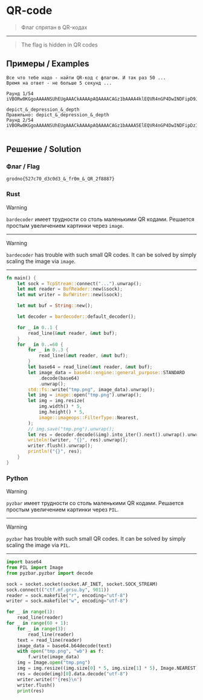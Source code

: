 # QR-code

> Флаг спрятан в QR-кодах

---

> The flag is hidden in QR codes

## Примеры / Examples

```plain
Все что тебе надо - найти QR-код с флагом. И так раз 50 ...
Время на ответ - не больше 5 секунд ...

Раунд 1/54
iVBORw0KGgoAAAANSUhEUgAAACkAAAApAQAAAACAGz1bAAAA4klEQVR4nGP4DwINDFipD9JGc9gbGL7furv2ewPDl+j6r+JAKoorFEQFT3UVB8kp5ALlPoiGhgBV/v9Ufh2o78+hoyvrgdSTWt7tDQy/OI68PQ6U2ylUbA7UcGGx9XOghvdCwvMbGP6F5JgBVX4tXTkHqOSL7y9F+waGzzmp7uoglXt++jcw/E6yjCsHKjlmYXK/geHTQw3z6Q0Mf3m/P1vewPBzS8Q9oIbvs/0vlINs38buDjRa5MLSeKDg3U3PQe6M++CQDqRCprbNB7la0RfowO83/7NcB/nPJ6Meh98hFABQ4p39XBxi8wAAAABJRU5ErkJggg==

depict_&_depression_&_depth
Правильно: depict_&_depression_&_depth
Раунд 2/54
iVBORw0KGgoAAAANSUhEUgAAACkAAAApAQAAAACAGz1bAAAA5ElEQVR4nGP4DwINDFipDzIub9gbGL7fM8r93sDwJYo9VBxIxce1gqggd1Yg9f2G2Fqg3AfR0BCgyv9f6r4D9f05oqNZ38Dw49tL3fVA3oGix+4NDF8V95eqNzB8lnho/L6B4dvCiZf3A5Ucu3nLHmjK61CZ80Dtfr9OAPX9+5ipot/A8DuS62Z6A8MnVb9jQMHvoUZTrwOt3WVpDjLT6/hhoJm/k9XrgGZ+lXxtkA/U/t1jO1DlB4Hjqv4gl9k9BzrpS4zlAX4gFfhj3nwgFc6aCHTg9ztLTcKBKmWTNXD5HUIBAMXOmuRTozrTAAAAAElFTkSuQmCC


```

## Решение / Solution

### Флаг / Flag

```plain
grodno{527c70_d3c0d3_&_fr0m_&_QR_2f8887}
```

### Rust

> [!WARNING]
> `bardecoder` имеет трудности со столь маленькими QR кодами. Решается простым увеличением картинки
> через `image`.

---

> [!WARNING]
> `bardecoder` has trouble with such small QR codes. It can be solved by simply scaling the image
> via `image`.

---

```rust
fn main() {
    let sock = TcpStream::connect("...").unwrap();
    let mut reader = BufReader::new(&sock);
    let mut writer = BufWriter::new(&sock);

    let mut buf = String::new();

    let decoder = bardecoder::default_decoder();

    for _ in 0..1 {
        read_line(&mut reader, &mut buf);
    }
    for _ in 0..=60 {
        for _ in 0..3 {
            read_line(&mut reader, &mut buf);
        }
        let base64 = read_line(&mut reader, &mut buf);
        let image_data = base64::engine::general_purpose::STANDARD
            .decode(base64)
            .unwrap();
        std::fs::write("tmp.png", image_data).unwrap();
        let img = image::open("tmp.png").unwrap();
        let img = img.resize(
            img.width() * 5,
            img.height() * 5,
            image::imageops::FilterType::Nearest,
        );
        // img.save("tmp.png").unwrap();
        let res = decoder.decode(&img).into_iter().next().unwrap().unwrap();
        writeln!(writer, "{}", res).unwrap();
        writer.flush().unwrap();
        println!("{}", res);
    }
}
```

### Python

> [!WARNING]
> `pyzbar` имеет трудности со столь маленькими QR кодами. Решается простым увеличением картинки
> через `PIL`.

---

> [!WARNING]
> `pyzbar` has trouble with such small QR codes. It can be solved by simply scaling the image via
> `PIL`.

---

```python
import base64
from PIL import Image
from pyzbar.pyzbar import decode

sock = socket.socket(socket.AF_INET, socket.SOCK_STREAM)
sock.connect(("ctf.mf.grsu.by", 9011))
reader = sock.makefile("r", encoding="utf-8")
writer = sock.makefile("w", encoding="utf-8")

for _ in range(1):
    read_line(reader)
for _ in range(60 + 1):
    for _ in range(3):
        read_line(reader)
    text = read_line(reader)
    image_data = base64.b64decode(text)
    with open("tmp.png", "wb") as f:
        f.write(image_data)
    img = Image.open("tmp.png")
    img = img.resize((img.size[0] * 5, img.size[1] * 5), Image.NEAREST)
    res = decode(img)[0].data.decode("utf-8")
    writer.write(f"{res}\n")
    writer.flush()
    print(res)
```

